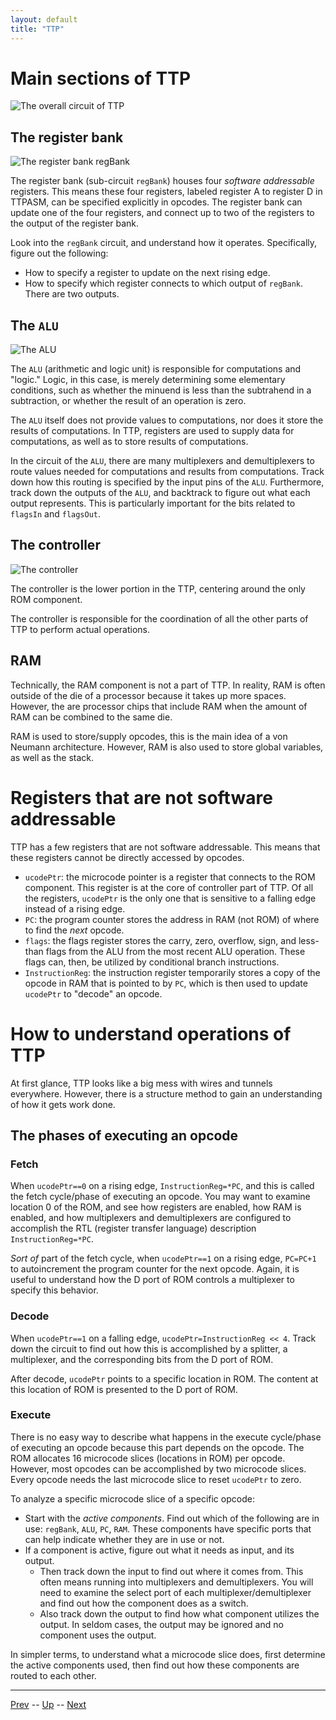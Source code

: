 ```yaml
---
layout: default
title: "TTP"
---
```


# Main sections of TTP

![The overall circuit of TTP](resources/ttp.png)

## The register bank

![The register bank `regBank`](resources/regbank.png)

The register bank (sub-circuit `regBank`) houses four *software addressable* registers. This means these four registers, labeled register A to register D in TTPASM, can be specified explicitly in opcodes. The register bank can update one of the four registers, and connect up to two of the registers to the output of the register bank.

Look into the `regBank` circuit, and understand how it operates. Specifically, figure out the following:

* How to specify a register to update on the next rising edge.
* How to specify which register connects to which output of `regBank`. There are two outputs.

## The `ALU`

![The ALU](resources/alu.png)

The `ALU` (arithmetic and logic unit) is responsible for computations and "logic." Logic, in this case, is merely determining some elementary conditions, such as whether the minuend is less than the subtrahend in a subtraction, or whether the result of an operation is zero.

The `ALU` itself does not provide values to computations, nor does it store the results of computations. In TTP, registers are used to supply data for computations, as well as to store results of computations.

In the circuit of the `ALU`, there are many multiplexers and demultiplexers to route values needed for computations and results from computations. Track down how this routing is specified by the input pins of the `ALU`. Furthermore, track down the outputs of the `ALU`, and backtrack to figure out what each output represents. This is particularly important for the bits related to `flagsIn` and `flagsOut`.

## The controller

![The controller](resources/controller.png)

The controller is the lower portion in the TTP, centering around the only ROM component. 

The controller is responsible for the coordination of all the other parts of TTP to perform actual operations.

## RAM

Technically, the RAM component is not a part of TTP. In reality, RAM is often outside of the die of a processor because it takes up more spaces. However, the are processor chips that include RAM when the amount of RAM can be combined to the same die.

RAM is used to store/supply opcodes, this is the main idea of a von Neumann architecture. However, RAM is also used to store global variables, as well as the stack.

# Registers that are not software addressable

TTP has a few registers that are not software addressable. This means that these registers cannot be directly accessed by opcodes. 

* `ucodePtr`: the microcode pointer is a register that connects to the ROM component. This register is at the core of controller part of TTP. Of all the registers, `ucodePtr` is the only one that is sensitive to a falling edge instead of a rising edge.
* `PC`: the program counter stores the address in RAM (not ROM) of where to find the *next* opcode.
* `flags`: the flags register stores the carry, zero, overflow, sign, and less-than flags from the ALU from the most recent ALU operation. These flags can, then, be utilized by conditional branch instructions.
* `InstructionReg`: the instruction register temporarily stores a copy of the opcode in RAM that is pointed to by `PC`, which is then used to update `ucodePtr` to "decode" an opcode.

# How to understand operations of TTP

At first glance, TTP looks like a big mess with wires and tunnels everywhere. However, there is a structure method to gain an understanding of how it gets work done.

## The phases of executing an opcode

### Fetch

When `ucodePtr==0` on a rising edge, `InstructionReg=*PC`, and this is called the fetch cycle/phase of executing an opcode. You may want to examine location 0 of the ROM, and see how registers are enabled, how RAM is enabled, and how multiplexers and demultiplexers are configured to accomplish the RTL (register transfer language) description `InstructionReg=*PC`.

*Sort of* part of the fetch cycle, when `ucodePtr==1` on a rising edge, `PC=PC+1` to autoincrement the program counter for the next opcode. Again, it is useful to understand how the D port of ROM controls a multiplexer to specify this behavior.

### Decode

When `ucodePtr==1` on a falling edge, `ucodePtr=InstructionReg << 4`. Track down the circuit to find out how this is accomplished by a splitter, a multiplexer, and the corresponding bits from the D port of ROM.

After decode, `ucodePtr` points to a specific location in ROM. The content at this location of ROM is presented to the D port of ROM.

### Execute

There is no easy way to describe what happens in the execute cycle/phase of executing an opcode because this part depends on the opcode. The ROM allocates 16 microcode slices (locations in ROM) per opcode. However, most opcodes can be accomplished by two microcode slices. Every opcode needs the last microcode slice to reset `ucodePtr` to zero.

To analyze a specific microcode slice of a specific opcode:

* Start with the *active components*. Find out which of the following are in use: `regBank`, `ALU`, `PC`, `RAM`. These components have specific ports that can help indicate whether they are in use or not.
* If a component is active, figure out what it needs as input, and its output. 
  * Then track down the input to find out where it comes from. This often means running into multiplexers and demultiplexers. You will need to examine the select port of each multiplexer/demultiplexer and find out how the component does as a switch.
  * Also track down the output to find how what component utilizes the output. In seldom cases, the output may be ignored and no component uses the output.

In simpler terms, to understand what a microcode slice does, first determine the active components used, then find out how these components are routed to each other.

<hr>

[Prev](ttpGeneralDescription.md) -- [Up](README.md) -- [Next](installingRiverSpider.md)

